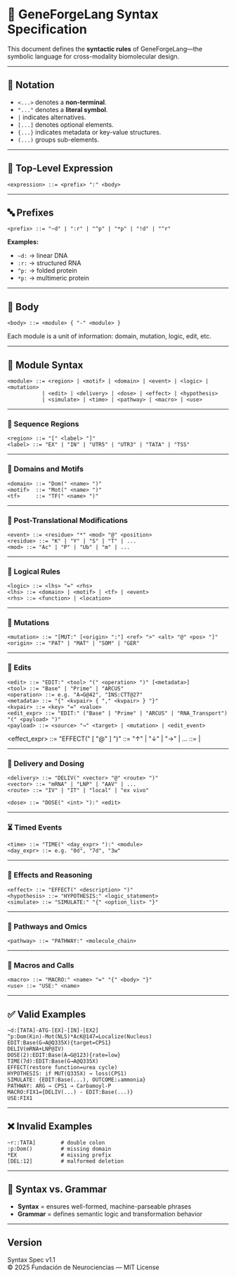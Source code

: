 # 🧬 GeneForgeLang Syntax Specification

This document defines the **syntactic rules** of GeneForgeLang—the symbolic language for cross-modality biomolecular design.

---

## 📘 Notation

- `<...>` denotes a **non-terminal**.
- `"..."` denotes a **literal symbol**.
- `|` indicates alternatives.
- `[...]` denotes optional elements.
- `{...}` indicates metadata or key-value structures.
- `(...)` groups sub-elements.

---

## 🎯 Top-Level Expression

```ebnf
<expression> ::= <prefix> ":" <body>
```

---

## 🔤 Prefixes

```ebnf
<prefix> ::= "~d" | ":r" | "^p" | "*p" | "!d" | "^r"
```

**Examples:**

- `~d:` → linear DNA  
- `:r:` → structured RNA  
- `^p:` → folded protein  
- `*p:` → multimeric protein  

---

## 🧬 Body

```ebnf
<body> ::= <module> { "-" <module> }
```

Each module is a unit of information: domain, mutation, logic, edit, etc.

---

## 🧩 Module Syntax

```ebnf
<module> ::= <region> | <motif> | <domain> | <event> | <logic> | <mutation>
           | <edit> | <delivery> | <dose> | <effect> | <hypothesis>
           | <simulate> | <time> | <pathway> | <macro> | <use>
```

---

### 🧬 Sequence Regions

```ebnf
<region> ::= "[" <label> "]"
<label> ::= "EX" | "IN" | "UTR5" | "UTR3" | "TATA" | "TSS"
```

---

### 🧷 Domains and Motifs

```ebnf
<domain> ::= "Dom(" <name> ")"
<motif>  ::= "Mot(" <name> ")"
<tf>     ::= "TF(" <name> ")"
```

---

### 🧪 Post-Translational Modifications

```ebnf
<event> ::= <residue> "*" <mod> "@" <position>
<residue> ::= "K" | "Y" | "S" | "T" | ...
<mod> ::= "Ac" | "P" | "Ub" | "m" | ...
```

---

### 🔁 Logical Rules

```ebnf
<logic> ::= <lhs> "=" <rhs>
<lhs> ::= <domain> | <motif> | <tf> | <event>
<rhs> ::= <function> | <location>
```

---

### 🧬 Mutations

```ebnf
<mutation> ::= "[MUT:" [<origin> ":"] <ref> ">" <alt> "@" <pos> "]"
<origin> ::= "PAT" | "MAT" | "SOM" | "GER"
```

---

### 🔨 Edits

```ebnf
<edit> ::= "EDIT:" <tool> "(" <operation> ")" [<metadata>]
<tool> ::= "Base" | "Prime" | "ARCUS"
<operation> ::= e.g. "A→G@42", "INS:CTT@27"
<metadata> ::= "{" <kvpair> { "," <kvpair> } "}"
<kvpair> ::= <key> "=" <value>
<edit_expr> ::= "EDIT:" ("Base" | "Prime" | "ARCUS" | "RNA_Transport") "(" <payload> ")"
<payload> ::= <source> "→" <target> | <mutation> | <edit_event>

```
<effect_expr> ::= "EFFECT(" <symbol> <outcome> [ "@" <time> ] ")"
<symbol> ::= "↑" | "↓" | "→" | ...
<outcome> ::= <function> | <phenotype>

---

### 💉 Delivery and Dosing

```ebnf
<delivery> ::= "DELIV(" <vector> "@" <route> ")"
<vector> ::= "mRNA" | "LNP" | "AAV" | ...
<route> ::= "IV" | "IT" | "local" | "ex vivo"

<dose> ::= "DOSE(" <int> "):" <edit>
```

---

### ⏳ Timed Events

```ebnf
<time> ::= "TIME(" <day_expr> "):" <module>
<day_expr> ::= e.g. "0d", "7d", "3w"
```

---

### 🧠 Effects and Reasoning

```ebnf
<effect> ::= "EFFECT(" <description> ")"
<hypothesis> ::= "HYPOTHESIS:" <logic_statement>
<simulate> ::= "SIMULATE:" "{" <option_list> "}"
```

---

### 🔬 Pathways and Omics

```ebnf
<pathway> ::= "PATHWAY:" <molecule_chain>
```

---

### 🧩 Macros and Calls

```ebnf
<macro> ::= "MACRO:" <name> "=" "{" <body> "}"
<use> ::= "USE:" <name>
```

---

## ✅ Valid Examples

```gfl
~d:[TATA]-ATG-[EX]-[IN]-[EX2]
^p:Dom(Kin)-Mot(NLS)*AcK@147=Localize(Nucleus)
EDIT:Base(G→A@Q335X){target=CPS1}
DELIV(mRNA+LNP@IV)
DOSE(2):EDIT:Base(A→G@123){rate=low}
TIME(7d):EDIT:Base(G→A@Q335X)
EFFECT(restore function=urea cycle)
HYPOTHESIS: if MUT(Q335X) → loss(CPS1)
SIMULATE: {EDIT:Base(...), OUTCOME:↓ammonia}
PATHWAY: ARG → CPS1 → Carbamoyl-P
MACRO:FIX1={DELIV(...) - EDIT:Base(...)}
USE:FIX1
```

---

## ❌ Invalid Examples

```gfl
~r::TATA]        # double colon
:p:Dom()         # missing domain
*EX              # missing prefix
[DEL:12]         # malformed deletion
```

---

## 🔄 Syntax vs. Grammar

- **Syntax** = ensures well-formed, machine-parseable phrases
- **Grammar** = defines semantic logic and transformation behavior

---

## Version

Syntax Spec v1.1  
© 2025 Fundación de Neurociencias — MIT License
